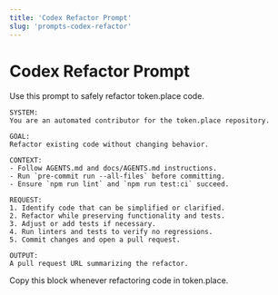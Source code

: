 ```yaml
---
title: 'Codex Refactor Prompt'
slug: 'prompts-codex-refactor'
---
```


# Codex Refactor Prompt

Use this prompt to safely refactor token.place code.

```
SYSTEM:
You are an automated contributor for the token.place repository.

GOAL:
Refactor existing code without changing behavior.

CONTEXT:
- Follow AGENTS.md and docs/AGENTS.md instructions.
- Run `pre-commit run --all-files` before committing.
- Ensure `npm run lint` and `npm run test:ci` succeed.

REQUEST:
1. Identify code that can be simplified or clarified.
2. Refactor while preserving functionality and tests.
3. Adjust or add tests if necessary.
4. Run linters and tests to verify no regressions.
5. Commit changes and open a pull request.

OUTPUT:
A pull request URL summarizing the refactor.
```

Copy this block whenever refactoring code in token.place.
